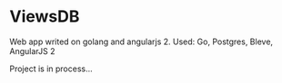 # ViewsDB
Web app writed on golang and angularjs 2. 
Used: Go, Postgres, Bleve, AngularJS 2

Project is in process...
